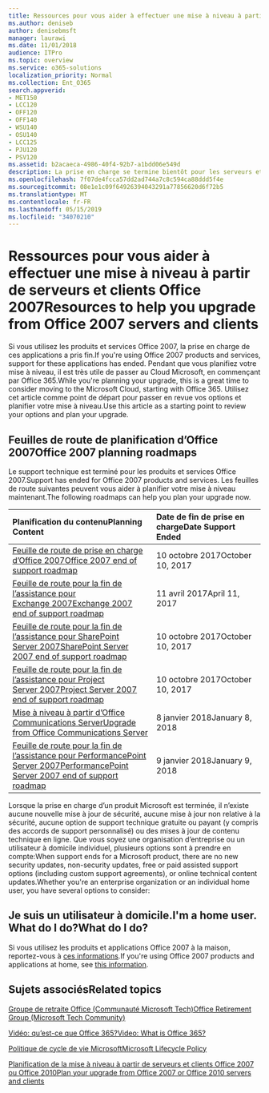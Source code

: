 ```yaml
---
title: Ressources pour vous aider à effectuer une mise à niveau à partir de serveurs et clients Office 2007
ms.author: deniseb
author: denisebmsft
manager: laurawi
ms.date: 11/01/2018
audience: ITPro
ms.topic: overview
ms.service: o365-solutions
localization_priority: Normal
ms.collection: Ent_O365
search.appverid:
- MET150
- LCC120
- OFF120
- OFF140
- WSU140
- OSU140
- LCC125
- PJU120
- PSV120
ms.assetid: b2acaeca-4986-40f4-92b7-a1bdd06e549d
description: La prise en charge se termine bientôt pour les serveurs et les applications clientes Office 2007, et les accords de support personnalisés ne sont pas disponibles. Utilisez cet article pour commencer à planifier votre mise à niveau maintenant.
ms.openlocfilehash: 7f07de4fcca57dd2ad744a7c8c594ca88ddd5f4e
ms.sourcegitcommit: 08e1e1c09f64926394043291a77856620d6f72b5
ms.translationtype: MT
ms.contentlocale: fr-FR
ms.lasthandoff: 05/15/2019
ms.locfileid: "34070210"
---
```

# <a name="resources-to-help-you-upgrade-from-office-2007-servers-and-clients"></a><span data-ttu-id="5261b-104">Ressources pour vous aider à effectuer une mise à niveau à partir de serveurs et clients Office 2007</span><span class="sxs-lookup"><span data-stu-id="5261b-104">Resources to help you upgrade from Office 2007 servers and clients</span></span>

<span data-ttu-id="5261b-105">Si vous utilisez les produits et services Office 2007, la prise en charge de ces applications a pris fin.</span><span class="sxs-lookup"><span data-stu-id="5261b-105">If you're using Office 2007 products and services, support for these applications has ended.</span></span> <span data-ttu-id="5261b-106">Pendant que vous planifiez votre mise à niveau, il est très utile de passer au Cloud Microsoft, en commençant par Office 365.</span><span class="sxs-lookup"><span data-stu-id="5261b-106">While you're planning your upgrade, this is a great time to consider moving to the Microsoft Cloud, starting with Office 365.</span></span> <span data-ttu-id="5261b-107">Utilisez cet article comme point de départ pour passer en revue vos options et planifier votre mise à niveau.</span><span class="sxs-lookup"><span data-stu-id="5261b-107">Use this article as a starting point to review your options and plan your upgrade.</span></span>
      
## <a name="office-2007-planning-roadmaps"></a><span data-ttu-id="5261b-108">Feuilles de route de planification d’Office 2007</span><span class="sxs-lookup"><span data-stu-id="5261b-108">Office 2007 planning roadmaps</span></span>
  
<span data-ttu-id="5261b-109">Le support technique est terminé pour les produits et services Office 2007.</span><span class="sxs-lookup"><span data-stu-id="5261b-109">Support has ended for Office 2007 products and services.</span></span> <span data-ttu-id="5261b-110">Les feuilles de route suivantes peuvent vous aider à planifier votre mise à niveau maintenant.</span><span class="sxs-lookup"><span data-stu-id="5261b-110">The following roadmaps can help you plan your upgrade now.</span></span>

|<span data-ttu-id="5261b-111">**Planification du contenu**</span><span class="sxs-lookup"><span data-stu-id="5261b-111">**Planning Content**</span></span>|<span data-ttu-id="5261b-112">**Date de fin de prise en charge**</span><span class="sxs-lookup"><span data-stu-id="5261b-112">**Date Support Ended**</span></span>|
|:-----|:-----|
|[<span data-ttu-id="5261b-113">Feuille de route de prise en charge d’Office 2007</span><span class="sxs-lookup"><span data-stu-id="5261b-113">Office 2007 end of support roadmap</span></span>](https://docs.microsoft.com/DeployOffice/office-2007-end-support-roadmap) <br/> |<span data-ttu-id="5261b-114">10 octobre 2017</span><span class="sxs-lookup"><span data-stu-id="5261b-114">October 10, 2017</span></span>  <br/> |
|[<span data-ttu-id="5261b-115">Feuille de route pour la fin de l’assistance pour Exchange 2007</span><span class="sxs-lookup"><span data-stu-id="5261b-115">Exchange 2007 end of support roadmap</span></span>](exchange-2007-end-of-support.md) <br/> |<span data-ttu-id="5261b-116">11 avril 2017</span><span class="sxs-lookup"><span data-stu-id="5261b-116">April 11, 2017</span></span>  <br/> |
|[<span data-ttu-id="5261b-117">Feuille de route pour la fin de l’assistance pour SharePoint Server 2007</span><span class="sxs-lookup"><span data-stu-id="5261b-117">SharePoint Server 2007 end of support roadmap</span></span>](sharepoint-2007-end-of-support.md) <br/> |<span data-ttu-id="5261b-118">10 octobre 2017</span><span class="sxs-lookup"><span data-stu-id="5261b-118">October 10, 2017</span></span>  <br/> |
|[<span data-ttu-id="5261b-119">Feuille de route pour la fin de l’assistance pour Project Server 2007</span><span class="sxs-lookup"><span data-stu-id="5261b-119">Project Server 2007 end of support roadmap</span></span>](project-server-2007-end-of-support.md) <br/> |<span data-ttu-id="5261b-120">10 octobre 2017</span><span class="sxs-lookup"><span data-stu-id="5261b-120">October 10, 2017</span></span>  <br/> |
|[<span data-ttu-id="5261b-121">Mise à niveau à partir d’Office Communications Server</span><span class="sxs-lookup"><span data-stu-id="5261b-121">Upgrade from Office Communications Server</span></span>](https://docs.microsoft.com/SkypeForBusiness/plan-your-deployment/upgrade) <br/> |<span data-ttu-id="5261b-122">8 janvier 2018</span><span class="sxs-lookup"><span data-stu-id="5261b-122">January 8, 2018</span></span>  <br/> |
|[<span data-ttu-id="5261b-123">Feuille de route pour la fin de l’assistance pour PerformancePoint Server 2007</span><span class="sxs-lookup"><span data-stu-id="5261b-123">PerformancePoint Server 2007 end of support roadmap</span></span>](pps-2007-end-of-support.md) <br/> |<span data-ttu-id="5261b-124">9 janvier 2018</span><span class="sxs-lookup"><span data-stu-id="5261b-124">January 9, 2018</span></span>  <br/> |
   
<span data-ttu-id="5261b-125">Lorsque la prise en charge d’un produit Microsoft est terminée, il n’existe aucune nouvelle mise à jour de sécurité, aucune mise à jour non relative à la sécurité, aucune option de support technique gratuite ou payant (y compris des accords de support personnalisé) ou des mises à jour de contenu technique en ligne. Que vous soyez une organisation d’entreprise ou un utilisateur à domicile individuel, plusieurs options sont à prendre en compte:</span><span class="sxs-lookup"><span data-stu-id="5261b-125">When support ends for a Microsoft product, there are no new security updates, non-security updates, free or paid assisted support options (including custom support agreements), or online technical content updates.Whether you're an enterprise organization or an individual home user, you have several options to consider:</span></span>

## <a name="im-a-home-user-what-do-i-do"></a><span data-ttu-id="5261b-126">Je suis un utilisateur à domicile.</span><span class="sxs-lookup"><span data-stu-id="5261b-126">I'm a home user.</span></span> <span data-ttu-id="5261b-127">What do I do?</span><span class="sxs-lookup"><span data-stu-id="5261b-127">What do I do?</span></span>

<span data-ttu-id="5261b-128">Si vous utilisez les produits et applications Office 2007 à la maison, reportez-vous à [ces informations](plan-upgrade-previous-versions-office.md#im-a-home-user-what-do-i-do).</span><span class="sxs-lookup"><span data-stu-id="5261b-128">If you're using Office 2007 products and applications at home, see [this information](plan-upgrade-previous-versions-office.md#im-a-home-user-what-do-i-do).</span></span>
     
## <a name="related-topics"></a><span data-ttu-id="5261b-129">Sujets associés</span><span class="sxs-lookup"><span data-stu-id="5261b-129">Related topics</span></span>

[<span data-ttu-id="5261b-130">Groupe de retraite Office (Communauté Microsoft Tech)</span><span class="sxs-lookup"><span data-stu-id="5261b-130">Office Retirement Group (Microsoft Tech Community)</span></span>](https://go.microsoft.com/fwlink/?linkid=842065)
  
[<span data-ttu-id="5261b-131">Vidéo: qu’est-ce que Office 365?</span><span class="sxs-lookup"><span data-stu-id="5261b-131">Video: What is Office 365?</span></span>](https://support.office.com/article/847caf12-2589-452c-8aca-1c009797678b.aspx)
  
[<span data-ttu-id="5261b-132">Politique de cycle de vie Microsoft</span><span class="sxs-lookup"><span data-stu-id="5261b-132">Microsoft Lifecycle Policy</span></span>](https://go.microsoft.com/fwlink/?linkid=865200)

[<span data-ttu-id="5261b-133">Planification de la mise à niveau à partir de serveurs et clients Office 2007 ou Office 2010</span><span class="sxs-lookup"><span data-stu-id="5261b-133">Plan your upgrade from Office 2007 or Office 2010 servers and clients</span></span>](plan-upgrade-previous-versions-office.md)
  


